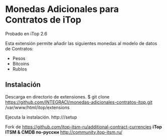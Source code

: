 # Monedas Adicionales para Contratos de iTop
Probado en iTop 2.6

Esta extensión permite añadir las siguientes monedas al modelo de datos de Contratos:
- Pesos
- Bitcoins
- Rublos

## Instalación
Descarga en directorio de extensiones.
    $ git clone https://github.com/INTEGRACI/monedas-adicionales-contratos-itop.git /var/www/html/itop/extensions

Ejecuta la instalación.
    http://<ip-itop>/setup


Fork de https://github.com/itop-itsm-ru/additional-contract-currencies
**iTop ITSM & CMDB по-русски** http://community.itop-itsm.ru/
